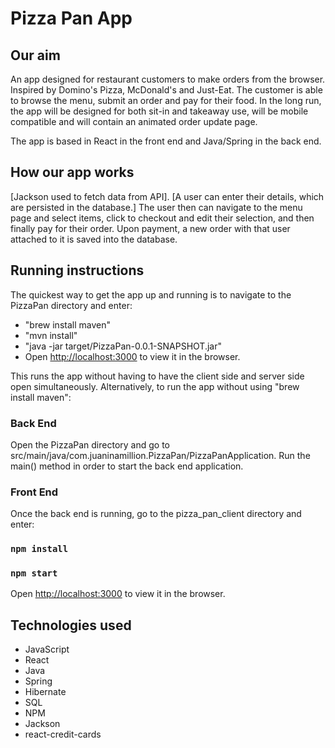 # Pizza Pan App

## Our aim

An app designed for restaurant customers to make orders from the browser. Inspired by Domino's Pizza, McDonald's and Just-Eat. The customer is able to browse the menu, submit an order and pay for their food. In the long run, the app will be designed for both sit-in and takeaway use, will be mobile compatible and will contain an animated order update page.

The app is based in React in the front end and Java/Spring in the back end.

## How our app works

[Jackson used to fetch data from API]. [A user can enter their details, which are persisted in the database.] The user then can navigate to the menu page and select items, click to checkout and edit their selection, and then finally pay for their order. Upon payment, a new order with that user attached to it is saved into the database.  

## Running instructions

The quickest way to get the app up and running is to navigate to the PizzaPan directory and enter:
- "brew install maven" 
- "mvn install"
- "java -jar target/PizzaPan-0.0.1-SNAPSHOT.jar"
- Open [http://localhost:3000](http://localhost:3000) to view it in the browser.

This runs the app without having to have the client side and server side open simultaneously. Alternatively, to run the app without using "brew install maven": 

### Back End

Open the PizzaPan directory and go to src/main/java/com.juaninamillion.PizzaPan/PizzaPanApplication. Run the main() method in order to start the back end application. 

### Front End

Once the back end is running, go to the pizza_pan_client directory and enter:

### `npm install`

### `npm start`

Open [http://localhost:3000](http://localhost:3000) to view it in the browser.

## Technologies used

- JavaScript
- React
- Java
- Spring
- Hibernate
- SQL
- NPM
- Jackson
- react-credit-cards



